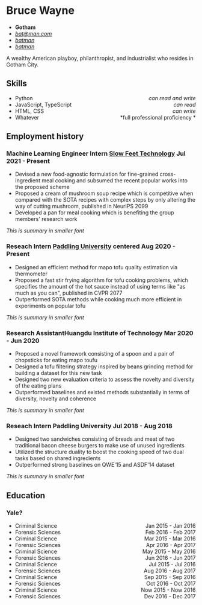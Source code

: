<!-- The (first) h1 will be used as the <title> of the HTML page -->
# Bruce Wayne
<!--
  The unordered list immediately after the h1 will be formatted on a single line.
  It is intended to be used for contact details
-->
- **Gotham**
- <i class="fa fa-envelope-o"> <bat@man.com></i>
- <i class="fa fa-linkedin-square"> [batman](https://linkedin.com/in/batman)</i>
- <i class="fa fa-github"> [batman](https://github.com/bruce_wayne)</i>

<!-- The paragraph after the h1 and ul and before the first h2 is optional. It is intended to be used for a summary. -->
A wealthy American playboy, philanthropist, and industrialist who resides in Gotham City.

## Skills
- Python 										<span style="float: right;">*can read and write*</span>
- JavaScript, TypeScript		<span style="float: right;">*can read*</span>
- HTML, CSS									<span style="float: right;">*can write*</span>
- Whatever									<span style="float: right;">*full professional proficiency *</span>

## Employment history
<!-- You have to wrap the "left" and "right" half of these headings in spans by hand -->

### Machine Learning Engineer Intern <span>[Slow Feet Technology](link)  Jul 2021 - Present</span>
- Devised a new food-agnostic formulation for fine-grained cross-ingredient meal cooking and subsumed the recent popular works into the proposed scheme
- Proposed a cream of mushroom soup recipe which is competitive when compared with the SOTA recipes with complex steps by only altering the way of cutting mushroom, published in NeurIPS 2099
- Developed a pan for meal cooking which is benefiting the group members' research work

*This is summary in smaller font*

### Reseach Intern <span style="float: center;">[Paddling University](link) centered</span><span> Aug 2020 - Present</span>
- Designed an efficient method for mapo tofu quality estimation via thermometer
- Proposed a fast stir frying algorithm for tofu cooking problems, which specifies the amount of the hot sauce instead of using terms like "as much as you can", published in CVPR 2077
- Outperformed SOTA methods while cooking much more efficient in experiments on popular tofu

*This is summary in smaller font*

### Research Assistant<span>Huangdu Institute of Technology  Mar 2020 - Jun 2020</span>
- Proposed a novel framework consisting of a spoon and a pair of chopsticks for eating mapo toufu
- Designed a tofu filtering strategy inspired by beans grinding method for building a dataset for this new task
- Designed two new evaluation criteria to assess the novelty and diversity of the eating plans
- Outperformed baselines and existed methods substantially in terms of diversity, novelty and coherence

*This is summary in smaller font*

### Reseach Intern <span>Paddling University   Jul 2018 - Aug 2018</span>
- Designed two sandwiches consisting of breads and meat of two traditional bacon cheese burgers to make use of unused ingredients
- Utilized the structure duality to boost the cooking speed of two dual tasks based on shared ingredients
- Outperformed strong baselines on QWE'15 and ASDF'14 dataset

*This is summary in smaller font*

## Education
### Yale?
- Criminal Science  <span style="float: right;"> Jan 2015 - Jan 2016</span>
- Forensic Sciences <span style="float: right;"> Feb 2016 - Feb 2017</span>
- Criminal Science  <span style="float: right;"> Mar 2015 - Mar 2016</span>
- Forensic Sciences <span style="float: right;"> Apr 2016 - Apr 2017</span>
- Criminal Science  <span style="float: right;"> May 2015 - May 2016</span>
- Forensic Sciences <span style="float: right;"> Jun 2016 - Jun 2017</span>
- Criminal Science  <span style="float: right;"> Jul 2015 - Jul 2016</span>
- Forensic Sciences <span style="float: right;"> Aug 2016 - Aug 2017</span>
- Criminal Science  <span style="float: right;"> Sep 2015 - Sep 2016</span>
- Forensic Sciences <span style="float: right;"> Oct 2016 - Oct 2017</span>
- Criminal Science  <span style="float: right;"> Now 2015 - Now 2016</span>
- Forensic Sciences <span style="float: right;"> Dev 2016 - Dec 2017</span>
